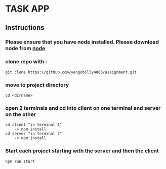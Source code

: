 # TASK APP
## Instructions
### Please ensure that you have node installed. Please download node from [node](https://nodejs.org/en/download/)
### clone repo with :
```
git clone https://github.com/yengobilly4063/assignment.git
```
### move to project directory
```
cd <dirname>
```
### open 2 terminals and cd into client on one terminal and server on the other
```
cd client "in terminal 1"
    -> npm install
cd server "in terminal 2"
    -> npm install
```
### Start each project starting with the server and then the client
```
npm run start
```
